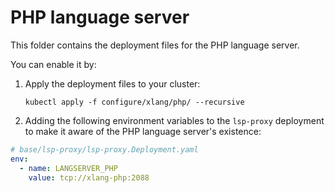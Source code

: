 # PHP language server

This folder contains the deployment files for the PHP language server.

You can enable it by:

1. Apply the deployment files to your cluster:

   ```shell
   kubectl apply -f configure/xlang/php/ --recursive
   ```

2. Adding the following environment variables to the `lsp-proxy` deployment to make it aware of the PHP language server's existence:

```yaml
# base/lsp-proxy/lsp-proxy.Deployment.yaml
env:
  - name: LANGSERVER_PHP
    value: tcp://xlang-php:2088
```
